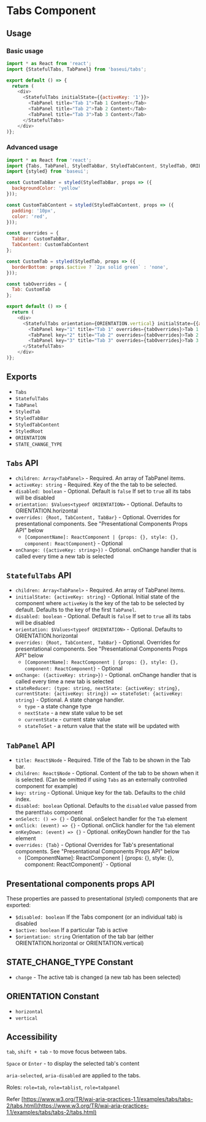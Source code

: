 # Tabs Component

## Usage

### Basic usage

```js
import * as React from 'react';
import {StatefulTabs, TabPanel} from 'baseui/tabs';

export default () => {
  return (
    <div>
      <StatefulTabs initialState={{activeKey: '1'}}>
        <TabPanel title="Tab 1">Tab 1 Content</Tab>
        <TabPanel title="Tab 2">Tab 2 Content</Tab>
        <TabPanel title="Tab 3">Tab 3 Content</Tab>
      </StatefulTabs>
    </div>
)};
```

### Advanced usage

```js
import * as React from 'react';
import {Tabs, TabPanel, StyledTabBar, StyledTabContent, StyledTab, ORIENTATION} from 'baseui/tabs';
import {styled} from 'baseui';

const CustomTabBar = styled(StyledTabBar, props => ({
  backgroundColor: 'yellow'
}));

const CustomTabContent = styled(StyledTabContent, props => ({
  padding: '10px',
  color: 'red',
}));

const overrides = {
  TabBar: CustomTabBar,
  TabContent: CustomTabContent
};

const CustomTab = styled(StyledTab, props => ({
  borderBottom: props.$active ? `2px solid green` : 'none',
}));

const tabOverrides = {
  Tab: CustomTab
};

export default () => {
  return (
    <div>
      <StatefulTabs orientation={ORIENTATION.vertical} initialState={{activeKey: '1'}} overrides={overrides}>
        <TabPanel key="1" title="Tab 1" overrides={tabOverrides}>Tab 1 Content</TabPanel>
        <TabPanel key="2" title="Tab 2" overrides={tabOverrides}>Tab 2 Content</TabPanel>
        <TabPanel key="3" title="Tab 3" overrides={tabOverrides}>Tab 3 Content</TabPanel>
      </StatefulTabs>
    </div>
)};
```

## Exports

* `Tabs`
* `StatefulTabs`
* `TabPanel`
* `StyledTab`
* `StyledTabBar`
* `StyledTabContent`
* `StyledRoot`
* `ORIENTATION`
* `STATE_CHANGE_TYPE`

## `Tabs` API

* `children: Array<TabPanel>` - Required.
  An array of TabPanel items.
* `activeKey: string` - Required.
  Key of the the tab to be selected.
* `disabled: boolean` - Optional. Default is `false`
  If set to `true` all its tabs will be disabled
* `orientation: $Values<typeof ORIENTATION>` - Optional. Defaults to ORIENTATION.horizontal
* `overrides: {Root, TabContent, TabBar}` - Optional.
  Overrides for presentational components. See "Presentational Components Props API" below
  * `[ComponentName]: ReactComponent | {props: {}, style: {}, component: ReactComponent}` - Optional
* `onChange: ({activeKey: string>})` - Optional.
  onChange handler that is called every time a new tab is selected

## `StatefulTabs` API

* `children: Array<TabPanel>` - Required.
  An array of TabPanel items.
* `initialState: {activeKey: string}` - Optional.
  Initial state of the component where `activeKey` is the key of the tab to be selected by default. Defaults to the key of the first `TabPanel`.
* `disabled: boolean` - Optional. Default is `false`
  If set to `true` all its tabs will be disabled
* `orientation: $Values<typeof ORIENTATION>` - Optional. Defaults to ORIENTATION.horizontal
* `overrides: {Root, TabContent, TabBar}` - Optional.
  Overrides for presentational components. See "Presentational Components Props API" below
  * `[ComponentName]: ReactComponent | {props: {}, style: {}, component: ReactComponent}` - Optional
* `onChange: ({activeKey: string>})` - Optional.
  onChange handler that is called every time a new tab is selected
* `stateReducer: (type: string, nextState: {activeKey: string}, currentState: {activeKey: string}) => stateToSet: {activeKey: string}` - Optional.
  A state change handler.
  * `type` - a state change type
  * `nextState` - a new state value to be set
  * `currentState` - current state value
  * `stateToSet` - a return value that the state will be updated with

## `TabPanel` API

* `title: React$Node` - Required.
  Title of the Tab to be shown in the Tab bar.
* `children: React$Node` - Optional.
  Content of the tab to be shown when it is selected. (Can be omitted if using `Tabs` as an externally controlled component for example)
* `key: string` - Optional.
  Unique key for the tab. Defaults to the child index.
* `disabled: boolean` Optional.
  Defaults to the `disabled` value passed from the parent`Tabs` component
* `onSelect: () => {}` - Optional.
  onSelect handler for the `Tab` element
* `onClick: (event) => {}` - Optional.
  onClick handler for the `Tab` element
* `onKeyDown: (event) => {}` - Optional.
  onKeyDown handler for the `Tab` element
* `overrides: {Tab}` - Optional
  Overrides for Tab's presentational components. See "Presentational Components Props API" below
  * [ComponentName]: ReactComponent | {props: {}, style: {}, component: ReactComponent}` - Optional

## Presentational components props API

These properties are passed to presentational (styled) components that are exported:

* `$disabled: boolean` If the Tabs component (or an individual tab) is disabled
* `$active: boolean` If a particular Tab is active
* `$orientation: string` Orientation of the tab bar (either ORIENTATION.horizontal or ORIENTATION.vertical)

## STATE_CHANGE_TYPE Constant

* `change` - The active tab is changed (a new tab has been selected)

## ORIENTATION Constant

* `horizontal`
* `vertical`

## Accessibility

`tab`, `shift + tab` - to move focus between tabs.

`Space` or `Enter` - to display the selected tab's content

`aria-selected`, `aria-disabled` are applied to the tabs.

Roles: `role=tab`, `role=tablist`,  `role=tabpanel`

Refer [https://www.w3.org/TR/wai-aria-practices-1.1/examples/tabs/tabs-2/tabs.html](https://www.w3.org/TR/wai-aria-practices-1.1/examples/tabs/tabs-2/tabs.html)